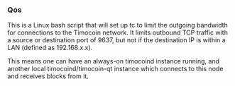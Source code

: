### Qos ###

This is a Linux bash script that will set up tc to limit the outgoing bandwidth for connections to the Timocoin network. It limits outbound TCP traffic with a source or destination port of 9637, but not if the destination IP is within a LAN (defined as 192.168.x.x).

This means one can have an always-on timocoind instance running, and another local timocoind/timocoin-qt instance which connects to this node and receives blocks from it.
